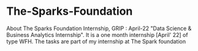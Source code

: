 # The-Sparks-Foundation
About The Sparks Foundation Internship, GRIP : April-22 "Data Science &amp; Business Analytics Internship". It is a one month internship [April' 22] of type WFH. The tasks are part of my internship at The Spark foundation
